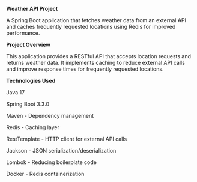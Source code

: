**Weather API Project**

A Spring Boot application that fetches weather data from an external API and caches frequently requested locations using Redis for improved performance.

**Project Overview**

This application provides a RESTful API that accepts location requests and returns weather data. It implements caching to reduce external API calls and improve response times for frequently requested locations.

**Technologies Used**

Java 17

Spring Boot 3.3.0

Maven - Dependency management

Redis - Caching layer

RestTemplate - HTTP client for external API calls

Jackson - JSON serialization/deserialization

Lombok - Reducing boilerplate code

Docker - Redis containerization
